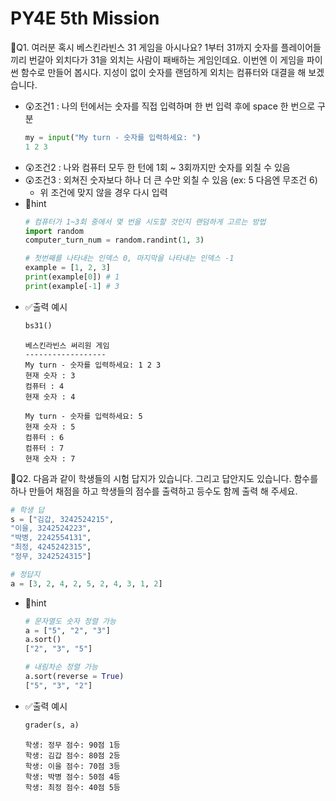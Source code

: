 # PY4E 5th Mission

📌Q1. 여러분 혹시 베스킨라빈스 31 게임을 아시나요? 1부터 31까지 숫자를 플레이어들끼리 번갈아 외치다가 31을 외치는 사람이 패배하는 게임인데요. 이번엔 이 게임을 파이썬 함수로 만들어 봅시다. 지성이 없이 숫자를 랜덤하게 외치는 컴퓨터와 대결을 해 보겠습니다.
* 😲조건1 : 나의 턴에서는 숫자를 직접 입력하며 한 번 입력 후에 space 한 번으로 구분
  ```python
  my = input("My turn - 숫자를 입력하세요: ")
  1 2 3
  ```
* 😲조건2 : 나와 컴퓨터 모두 한 턴에 1회 ~ 3회까지만 숫자를 외칠 수 있음
* 😲조건3 : 외쳐진 숫자보다 하나 더 큰 수만 외칠 수 있음 (ex: 5 다음엔 무조건 6)
  * 위 조건에 맞지 않을 경우 다시 입력
* 🧐hint
  ```python
  # 컴퓨터가 1~3회 중에서 몇 번을 시도할 것인지 랜덤하게 고르는 방법
  import random 
  computer_turn_num = random.randint(1, 3)

  # 첫번째를 나타내는 인덱스 0, 마지막을 나타내는 인덱스 -1
  example = [1, 2, 3]
  print(example[0]) # 1
  print(example[-1] # 3 
  ```
* ✅출력 예시
  ```python
  bs31()
  ```
  ```
  베스킨라빈스 써리원 게임
  ------------------
  My turn - 숫자를 입력하세요: 1 2 3
  현재 숫자 : 3
  컴퓨터 : 4
  현재 숫자 : 4

  My turn - 숫자를 입력하세요: 5
  현재 숫자 : 5
  컴퓨터 : 6
  컴퓨터 : 7
  현재 숫자 : 7
  ```

📌Q2. 다음과 같이 학생들의 시험 답지가 있습니다. 그리고 답안지도 있습니다. 함수를 하나 만들어 채점을 하고 학생들의 점수를 출력하고 등수도 함께 출력 해 주세요.
```python
# 학생 답
s = ["김갑, 3242524215",
"이을, 3242524223",
"박병, 2242554131",
"최정, 4245242315",
"정무, 3242524315"]

# 정답지
a = [3, 2, 4, 2, 5, 2, 4, 3, 1, 2]
```
* 🧐hint
  ```python
  # 문자열도 숫자 정렬 가능
  a = ["5", "2", "3"]
  a.sort()
  ["2", "3", "5"]

  # 내림차순 정렬 가능
  a.sort(reverse = True)
  ["5", "3", "2"]
  ```
* ✅출력 예시
  ```python
  grader(s, a)
  ```
  ```
  학생: 정무 점수: 90점 1등
  학생: 김갑 점수: 80점 2등
  학생: 이을 점수: 70점 3등
  학생: 박병 점수: 50점 4등
  학생: 최정 점수: 40점 5등

  ```
